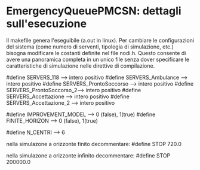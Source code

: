 # EmergencyQueuePMCSN: dettagli sull'esecuzione
Il makefile genera l'eseguibile (a.out in linux). Per cambiare le configurazioni del sistema (come numero di serventi, tipologia di simulazione, etc.) bisogna modificare le costanti definite nel file nodi.h. Questo consente di avere una panoramica completa in un unico file senza dover specificare le caratteristiche di simulazione nelle direttive di compilazione.

#define SERVERS_118  		-->	intero positivo
#define SERVERS_Ambulance 	-->	intero positivo
#define SERVERS_ProntoSoccorso 	-->	intero positivo
#define SERVERS_ProntoSoccorso_2-->	intero positivo
#define SERVERS_Accettazione 	-->	intero positivo
#define SERVERS_Accettazione_2 	-->	intero positivo

#define IMPROVEMENT_MODEL  	-->	0 (false), 1(true)
#define FINITE_HORIZON  	-->	0 (false), 1(true)

#define N_CENTRI 		-->	6 

nella simulazone a orizzonte finito decommentare:
#define STOP        720.0

nella simulazone a orizzonte infinito decommentare:
#define STOP        200000.0
